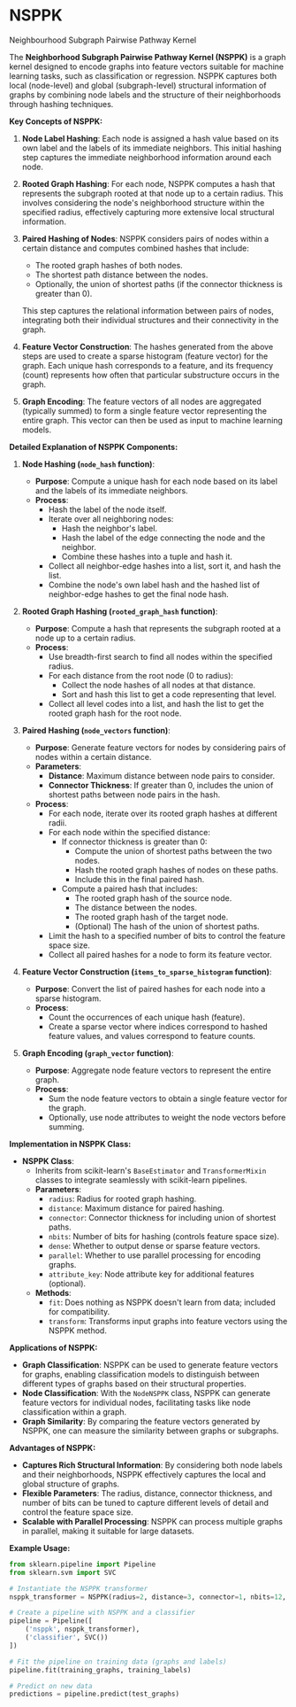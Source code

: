 # NSPPK
Neighbourhood Subgraph Pairwise Pathway Kernel 


The **Neighborhood Subgraph Pairwise Pathway Kernel (NSPPK)** is a graph kernel designed to encode graphs into feature vectors suitable for machine learning tasks, such as classification or regression. NSPPK captures both local (node-level) and global (subgraph-level) structural information of graphs by combining node labels and the structure of their neighborhoods through hashing techniques.

**Key Concepts of NSPPK:**

1. **Node Label Hashing**: Each node is assigned a hash value based on its own label and the labels of its immediate neighbors. This initial hashing step captures the immediate neighborhood information around each node.

2. **Rooted Graph Hashing**: For each node, NSPPK computes a hash that represents the subgraph rooted at that node up to a certain radius. This involves considering the node's neighborhood structure within the specified radius, effectively capturing more extensive local structural information.

3. **Paired Hashing of Nodes**: NSPPK considers pairs of nodes within a certain distance and computes combined hashes that include:
   - The rooted graph hashes of both nodes.
   - The shortest path distance between the nodes.
   - Optionally, the union of shortest paths (if the connector thickness is greater than 0).
   
   This step captures the relational information between pairs of nodes, integrating both their individual structures and their connectivity in the graph.

4. **Feature Vector Construction**: The hashes generated from the above steps are used to create a sparse histogram (feature vector) for the graph. Each unique hash corresponds to a feature, and its frequency (count) represents how often that particular substructure occurs in the graph.

5. **Graph Encoding**: The feature vectors of all nodes are aggregated (typically summed) to form a single feature vector representing the entire graph. This vector can then be used as input to machine learning models.

**Detailed Explanation of NSPPK Components:**

1. **Node Hashing (`node_hash` function)**:
   - **Purpose**: Compute a unique hash for each node based on its label and the labels of its immediate neighbors.
   - **Process**:
     - Hash the label of the node itself.
     - Iterate over all neighboring nodes:
       - Hash the neighbor's label.
       - Hash the label of the edge connecting the node and the neighbor.
       - Combine these hashes into a tuple and hash it.
     - Collect all neighbor-edge hashes into a list, sort it, and hash the list.
     - Combine the node's own label hash and the hashed list of neighbor-edge hashes to get the final node hash.

2. **Rooted Graph Hashing (`rooted_graph_hash` function)**:
   - **Purpose**: Compute a hash that represents the subgraph rooted at a node up to a certain radius.
   - **Process**:
     - Use breadth-first search to find all nodes within the specified radius.
     - For each distance from the root node (0 to radius):
       - Collect the node hashes of all nodes at that distance.
       - Sort and hash this list to get a code representing that level.
     - Collect all level codes into a list, and hash the list to get the rooted graph hash for the root node.

3. **Paired Hashing (`node_vectors` function)**:
   - **Purpose**: Generate feature vectors for nodes by considering pairs of nodes within a certain distance.
   - **Parameters**:
     - **Distance**: Maximum distance between node pairs to consider.
     - **Connector Thickness**: If greater than 0, includes the union of shortest paths between node pairs in the hash.
   - **Process**:
     - For each node, iterate over its rooted graph hashes at different radii.
     - For each node within the specified distance:
       - If connector thickness is greater than 0:
         - Compute the union of shortest paths between the two nodes.
         - Hash the rooted graph hashes of nodes on these paths.
         - Include this in the final paired hash.
       - Compute a paired hash that includes:
         - The rooted graph hash of the source node.
         - The distance between the nodes.
         - The rooted graph hash of the target node.
         - (Optional) The hash of the union of shortest paths.
     - Limit the hash to a specified number of bits to control the feature space size.
     - Collect all paired hashes for a node to form its feature vector.

4. **Feature Vector Construction (`items_to_sparse_histogram` function)**:
   - **Purpose**: Convert the list of paired hashes for each node into a sparse histogram.
   - **Process**:
     - Count the occurrences of each unique hash (feature).
     - Create a sparse vector where indices correspond to hashed feature values, and values correspond to feature counts.

5. **Graph Encoding (`graph_vector` function)**:
   - **Purpose**: Aggregate node feature vectors to represent the entire graph.
   - **Process**:
     - Sum the node feature vectors to obtain a single feature vector for the graph.
     - Optionally, use node attributes to weight the node vectors before summing.

**Implementation in NSPPK Class:**

- **NSPPK Class**:
  - Inherits from scikit-learn's `BaseEstimator` and `TransformerMixin` classes to integrate seamlessly with scikit-learn pipelines.
  - **Parameters**:
    - `radius`: Radius for rooted graph hashing.
    - `distance`: Maximum distance for paired hashing.
    - `connector`: Connector thickness for including union of shortest paths.
    - `nbits`: Number of bits for hashing (controls feature space size).
    - `dense`: Whether to output dense or sparse feature vectors.
    - `parallel`: Whether to use parallel processing for encoding graphs.
    - `attribute_key`: Node attribute key for additional features (optional).
  - **Methods**:
    - `fit`: Does nothing as NSPPK doesn't learn from data; included for compatibility.
    - `transform`: Transforms input graphs into feature vectors using the NSPPK method.

**Applications of NSPPK:**

- **Graph Classification**: NSPPK can be used to generate feature vectors for graphs, enabling classification models to distinguish between different types of graphs based on their structural properties.
- **Node Classification**: With the `NodeNSPPK` class, NSPPK can generate feature vectors for individual nodes, facilitating tasks like node classification within a graph.
- **Graph Similarity**: By comparing the feature vectors generated by NSPPK, one can measure the similarity between graphs or subgraphs.

**Advantages of NSPPK:**

- **Captures Rich Structural Information**: By considering both node labels and their neighborhoods, NSPPK effectively captures the local and global structure of graphs.
- **Flexible Parameters**: The radius, distance, connector thickness, and number of bits can be tuned to capture different levels of detail and control the feature space size.
- **Scalable with Parallel Processing**: NSPPK can process multiple graphs in parallel, making it suitable for large datasets.

**Example Usage:**

```python
from sklearn.pipeline import Pipeline
from sklearn.svm import SVC

# Instantiate the NSPPK transformer
nsppk_transformer = NSPPK(radius=2, distance=3, connector=1, nbits=12, dense=True, parallel=True)

# Create a pipeline with NSPPK and a classifier
pipeline = Pipeline([
    ('nsppk', nsppk_transformer),
    ('classifier', SVC())
])

# Fit the pipeline on training data (graphs and labels)
pipeline.fit(training_graphs, training_labels)

# Predict on new data
predictions = pipeline.predict(test_graphs)
```
